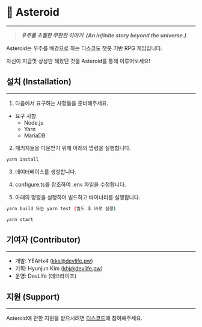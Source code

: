 # 🚀 Asteroid

---

> ***우주를 초월한 무한한 이야기. (An infinite story beyond the universe.)***

Asteroid는 우주를 배경으로 하는 디스코도 챗봇 기반 RPG 게임입니다.

자신이 지금껏 상상만 해왔던 것을 Asteroid를 통해 이루어보세요!

## 설치 (Installation)

---

1. 다음에서 요구하는 사항들을 준비해주세요.

- 요구 사항
    - Node.js
    - Yarn
    - MariaDB

2. 패키지들을 다운받기 위해 아래의 명령을 실행합니다.

```bash
yarn install
```

3. 데이터베이스를 생성합니다.

4. configure.ts를 참조하여 .env 파일을 수정합니다.

5. 아래의 명령을 실행하여 빌드하고 바이너리를 실행합니다.

```bash
yarn build 또는 yarn test (빌드 후 바로 실행)
```

```bash
yarn start
```

## 기여자 (Contributor)

---

- 개발: YEAHx4 (kks@devlife.pw)
- 기획: Hyunjun Kim (khj@devlife.pw)
- 운영: DevLife (데브라이프)

## 지원 (Support)

---

Asteroid에 관한 지원을 받으시려면 [디스코드](https://discord.gg/cAmeW4AzCT)에 참여해주세요.

